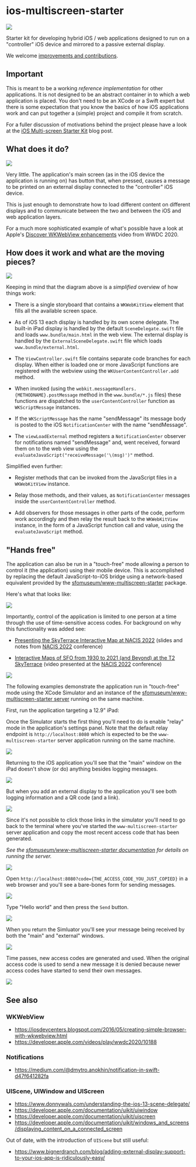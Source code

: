 # ios-multiscreen-starter

![](docs/images/arch.jpg)

Starter kit for developing hybrid iOS / web applications designed to run on a "controller" iOS device and mirrored to a passive external display.

We welcome [improvements and contributions](https://github.com/sfomuseum/ios-multiscreen-starter/issues).

## Important

This is meant to be a working _reference implementation_ for other applications. It is not designed to be an abstract container in to which a web application is placed. You don't need to be an XCode or a Swift expert but there is some expectation that you know the basics of how iOS applications work and can put together a (simple) project and compile it from scratch.

For a fuller discussion of motivations behind the project please have a look at the [iOS Multi-screen Starter Kit](https://millsfield.sfomuseum.org/blog/2020/11/18/multiscreen/) blog post.

## What does it do?

![](docs/images/example.png)

Very little. The application's main screen (as in the iOS device the application is running on) has button that, when pressed, causes a message to be printed on an external display connected to the "controller" iOS device.

This is just enough to demonstrate how to load different content on different displays and to communicate between the two and between the iOS and web application layers.

For a much more sophisticated example of what's possible have a look at Apple's [Discover WKWebView enhancements](https://developer.apple.com/videos/play/wwdc2020/10188) video from WWDC 2020.

## How does it work and what are the moving pieces?

![](docs/images/messaging.jpg)

Keeping in mind that the diagram above is a _simplified_ overview of how things work:

* There is a single storyboard that contains a `WKWebKitView` element that fills all the available screen space.

* As of iOS 13 each display is handled by its own scene delegate. The built-in iPad display is handled by the default `SceneDelegate.swift` file and loads `www.bundle/main.html` in the web view. The external display is handled by the `ExternalSceneDelegate.swift` file which loads `www.bundle/external.html`.

* The `ViewController.swift` file contains separate code branches for each display. When either is loaded one or more JavaScript functions are registered with the webview using the `WKUserContentController.add` method.

* When invoked (using the `webkit.messageHandlers.{METHODNAME}.postMessage` method in the `www.bundle/*.js` files) these functions are dispatched to the `userContentController` function as `WKScriptMessage` instances.

* If the `WKScriptMessage` has the name "sendMessage" its message body is posted to the iOS `NotificationCenter` with the name "sendMessage".

* The `viewLoadExternal` method registers a `NotificationCenter` observer for notifications named "sendMessage" and, went received, forward them on to the web view using the `evaluateJavaScript("receiveMessage('\(msg)')"` method.

Simplified even further:

* Register methods that can be invoked from the JavaScript files in a `WKWebKitView` instance.

* Relay those methods, and their values, as `NotificationCenter` messages inside the `userContentController` method.

* Add observers for those messages in other parts of the code, perform work accordingly and then relay the result back to the `WKWebKitView` instance, in the form of a JavaScript function call and value, using the `evaluateJavaScript` method.

## "Hands free"

The application can also be run in a "touch-free" mode allowing a person to control it (the application) using their mobile device. This is accomplished by replacing the default JavaScript-to-iOS bridge using a network-based equivalent provided by the [sfomuseum/www-multiscreen-starter](https://github.com/sfomuseum/www-multiscreen-starter) package.

Here's what that looks like:

![](docs/images/ios-multiscreen-touchfree-000.jpg)

Importantly, control of the application is limited to one person at a time through the use of time-sensitive access codes. For background on why this functionality was added see:

* [Presenting the SkyTerrace Interactive Map at NACIS 2022](https://millsfield.sfomuseum.org/blog/2022/10/28/nacis/) (slides and notes from [NACIS 2022](https://nacis.org/annual-meeting/) conference)

* [Interactive Maps of SFO from 1930 to 2021 (and Beyond) at the T2 SkyTerrace](https://www.youtube.com/watch?v=hZ2NXeul0Qs&list=PLcBEhOBZvhcbTn1RC0zWbnuHA81SgIg8b&index=36) (video presented at the [NACIS 2022](https://nacis.org/annual-meeting/) conference)

![](docs/images/ios-multiscreen-touchfree-001.png)

The following examples demonstrate the application run in "touch-free" mode using the XCode Simulator and an instance of the [sfomuseum/www-multiscreen-starter server](https://github.com/sfomuseum/www-multiscreen-starter#server) running on the same machine.

First, run the application targeting a 12.9" iPad:

Once the Simulator starts the first thing you'll need to do is enable "relay" mode in the application's settings panel. Note that the default relay endpoint is `http://localhost:8080` which is expected to be the `www-multiscreen-starter` server application running on the same machine.

![](docs/images/ios-multiscreen-touchfree-002.png)

Returning to the iOS application you'll see that the "main" window on the iPad doesn't show (or do) anything besides logging messages.

![](docs/images/ios-multiscreen-touchfree-003.png)

But when you add an external display to the application you'll see both logging information and a QR code (and a link).

![](docs/images/ios-multiscreen-touchfree-004.png)

Since it's not possible to click those links in the simulator you'll need to go back to the terminal where you've started the `www-multiscreen-starter`	server application and copy the most recent access code that has been generated.

_See the [sfomuseum/www-multiscreen-starter documentation](https://github.com/sfomuseum/www-multiscreen-starter#server) for details on running the server._

![](docs/images/ios-multiscreen-touchfree-005.png)

Open `http://localhost:8080?code={THE_ACCESS_CODE_YOU_JUST_COPIED}` in a web browser and you'll see a bare-bones form for sending messages.

![](docs/images/ios-multiscreen-touchfree-006.png)

Type "Hello world" and then press the `Send` button.

![](docs/images/ios-multiscreen-touchfree-007.png)

When you return the Simluator you'll see your message being received by both the "main" and "external" windows.

![](docs/images/ios-multiscreen-touchfree-008.png)

Time passes, new access codes are generated and used. When the original access code is used to send a new message it is denied because newer access codes have started to send their own messages.

![](docs/images/ios-multiscreen-touchfree-009.png)

## See also

### WKWebView

* https://iosdevcenters.blogspot.com/2016/05/creating-simple-browser-with-wkwebview.html
* https://developer.apple.com/videos/play/wwdc2020/10188

### Notifications

* https://medium.com/@dmytro.anokhin/notification-in-swift-d47f641282fa

### UIScene, UIWindow and UIScreen

* https://www.donnywals.com/understanding-the-ios-13-scene-delegate/
* https://developer.apple.com/documentation/uikit/uiwindow
* https://developer.apple.com/documentation/uikit/uiscreen
* https://developer.apple.com/documentation/uikit/windows_and_screens/displaying_content_on_a_connected_screen

Out of date, with the introduction of `UIScene` but still useful:

* https://www.bignerdranch.com/blog/adding-external-display-support-to-your-ios-app-is-ridiculously-easy/
